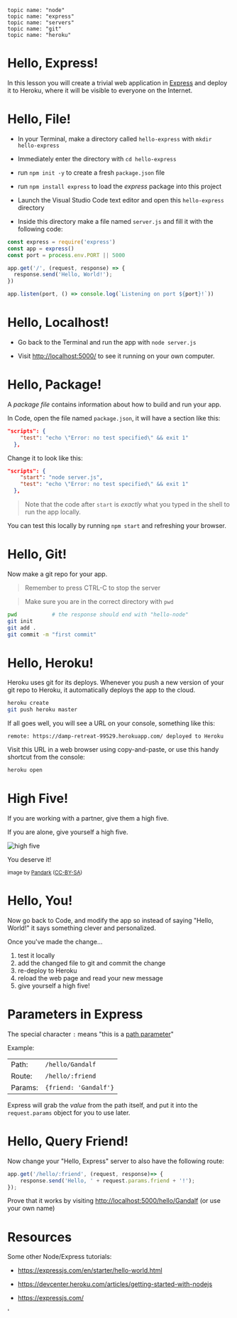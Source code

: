     topic name: "node"
    topic name: "express"
    topic name: "servers"
    topic name: "git"
    topic name: "heroku"

# Hello, Express!

In this lesson you will create a trivial web application in [Express](https://expressjs.com/) and deploy it to Heroku, where it will be visible to everyone on the Internet.

# Hello, File!

- In your Terminal, make a directory called `hello-express` with `mkdir hello-express`

- Immediately enter the directory with `cd hello-express`

- run `npm init -y` to create a fresh `package.json` file

- run `npm install express` to load the *express* package into this project

- Launch the Visual Studio Code text editor and open this `hello-express` directory

- Inside this directory make a file named `server.js` and fill it with the following code:

```javascript
const express = require('express')
const app = express()
const port = process.env.PORT || 5000

app.get('/', (request, response) => {
  response.send('Hello, World!');
})

app.listen(port, () => console.log(`Listening on port ${port}!`))
```

# Hello, Localhost!

- Go back to the Terminal and run the app with `node server.js`

- Visit <http://localhost:5000/> to see it running on your own computer.

# Hello, Package!

A *package file* contains information about how to build and run your app.

In Code, open the file named `package.json`, it will have a section like this:

```json
"scripts": {
    "test": "echo \"Error: no test specified\" && exit 1"
  },
```

Change it to look like this:
```json
"scripts": {
    "start": "node server.js",
    "test": "echo \"Error: no test specified\" && exit 1"
  },
  ```

> Note that the code after `start` is *exactly* what you typed in the shell to run the app locally.

You can test this locally by running `npm start` and refreshing your browser.

# Hello, Git!

Now make a git repo for your app.

> Remember to press CTRL-C to stop the server

> Make sure you are in the correct directory with `pwd`

```bash
pwd           # the response should end with "hello-node"
git init
git add .
git commit -m "first commit"
```

# Hello, Heroku!

Heroku uses git for its deploys. Whenever you push a new version of your git repo to Heroku, it automatically deploys the app to the cloud.

```sh
heroku create
git push heroku master
```

If all goes well, you will see a URL on your console, something like this:

```
remote: https://damp-retreat-99529.herokuapp.com/ deployed to Heroku
```

Visit this URL in a web browser using copy-and-paste, or use this handy shortcut from the console:

```bash
heroku open
```

# High Five!

If you are working with a partner, give them a high five.

If you are alone, give yourself a high five.

![high five](/images/high-five.svg)

You deserve it!

<small>image by [Pandark](https://www.deviantart.com/pandark/art/High-Five-350078391) ([CC-BY-SA](http://creativecommons.org/licenses/by-sa/3.0/))
</small>

# Hello, You!

Now go back to Code, and modify the app so instead of saying "Hello, World!" it says something clever and personalized.

Once you've made the change...

1. test it locally
2. add the changed file to git and commit the change
3. re-deploy to Heroku
4. reload the web page and read your new message
5. give yourself a high five!

# Parameters in Express

The special character `:` means "this is a [path parameter](./parameters#path_parameters)"

Example:

|  |  |
|---|---|
| Path:| `/hello/Gandalf` | 
| Route:| `/hello/:friend` | 
| Params:| `{friend: 'Gandalf'}` | 

Express will grab the *value* from the path itself, and put it into the `request.params` object for you to use later.

# Hello, Query Friend!

Now change your "Hello, Express" server to also have the following route:

```javascript
app.get('/hello/:friend', (request, response)=> {
    response.send('Hello, ' + request.params.friend + '!');
});
```

Prove that it works by visiting <http://localhost:5000/hello/Gandalf> (or use your own name)

# Resources

Some other Node/Express tutorials:

* <https://expressjs.com/en/starter/hello-world.html>

* <https://devcenter.heroku.com/articles/getting-started-with-nodejs>

* <https://expressjs.com/>

'
